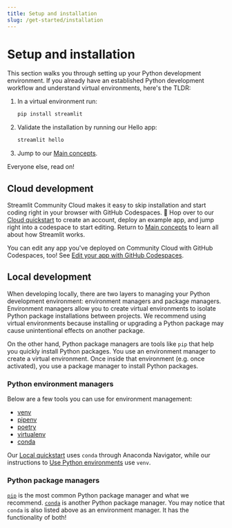```yaml
---
title: Setup and installation
slug: /get-started/installation
---
```


# Setup and installation

This section walks you through setting up your Python development environment. If you already have an established Python development workflow and understand virtual environments, here's the TLDR:

1. In a virtual environment run:
   ```bash
   pip install streamlit
   ```
2. Validate the installation by running our Hello app:
   ```bash
   streamlit hello
   ```
3. Jump to our [Main concepts](/get-started/main-concepts).

Everyone else, read on!

## Cloud development

Streamlit Community Cloud makes it easy to skip installation and start coding right in your browser with GitHub Codespaces. 🎉 Hop over to our [Cloud quickstart](/get-started/installation/cloud-quickstart) to create an account, deploy an example app, and jump right into a codespace to start editing. Return to [Main concepts](/get-started/main-concepts) to learn all about how Streamlit works.

You can edit any app you've deployed on Community Cloud with GitHub Codespaces, too! See [Edit your app with GitHub Codespaces](/streamlit-community-cloud/manage-your-app/edit-your-app#edit-your-app-with-github-codespaces).

## Local development

When developing locally, there are two layers to managing your Python development environment: environment managers and package managers. Environment managers allow you to create virtual environments to isolate Python package installations between projects. We recommend using virtual environments because installing or upgrading a Python package may cause unintentional effects on another package.

On the other hand, Python package managers are tools like `pip` that help you quickly install Python packages. You use an environment manager to create a virtual environment. Once inside that environment (e.g. once activated), you use a package manager to install Python packages.

### Python environment managers

Below are a few tools you can use for environment management:

- [venv](https://docs.python.org/3/library/venv.html)
- [pipenv](https://pipenv-fork.readthedocs.io/en/latest/)
- [poetry](https://python-poetry.org/)
- [virtualenv](https://virtualenv.pypa.io/en/latest/)
- [conda](https://docs.anaconda.com/free/anaconda/getting-started/)

Our [Local quickstart](/get-started/installation/local-quickstart) uses `conda` through Anaconda Navigator, while our instructions to [Use Python environments](/get-started/installation/using-python-environments) use `venv`.

### Python package managers

[`pip`](https://pip.pypa.io/en/stable/installation/) is the most common Python package manager and what we recommend. [`conda`](https://docs.conda.io) is another Python package manager. You may notice that `conda` is also listed above as an environment manager. It has the functionality of both!
